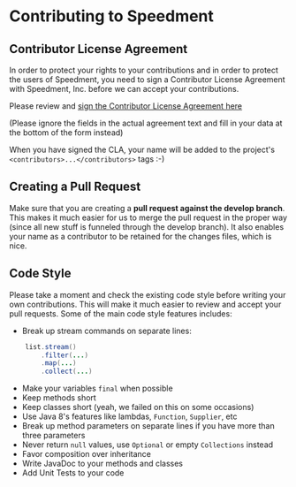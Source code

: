 Contributing to Speedment
=========================

Contributor License Agreement
-----------------------------

In order to protect your rights to your contributions and in order to protect the users of Speedment, you need
to sign a Contributor License Agreement with Speedment, Inc. before we can accept your contributions.

Please review and <a href="https://www.clahub.com/agreements/speedment/speedment">sign the Contributor License Agreement here</a>

(Please ignore the fields in the actual agreement text and fill in your data at the bottom of the form instead)

When you have signed the CLA, your name will be added to the project's ```<contributors>...</contributors>``` tags :-)


Creating a Pull Request
-----------------------------
Make sure that you are creating a **pull request against the develop branch**. This makes it much easier for us to merge the pull request in the proper way (since all new stuff is funneled through the develop branch). It also enables your name as a contributor to be retained for the changes files, which is nice.


Code Style
----------

Please take a moment and check the existing code style before writing your own 
contributions. This will make it much easier to review and accept your pull
requests. Some of the main code style features includes:

* Break up stream commands on separate lines:
```java
    list.stream()
        .filter(...)
        .map(...)
        .collect(...)
```

* Make your variables ```final``` when possible
* Keep methods short
* Keep classes short (yeah, we failed on this on some occasions)
* Use Java 8's features like lambdas, ```Function```, ```Supplier```, etc
* Break up method parameters on separate lines if you have more than three parameters
* Never return ```null``` values, use ```Optional``` or empty ```Collections``` instead
* Favor composition over inheritance
* Write JavaDoc to your methods and classes
* Add Unit Tests to your code
